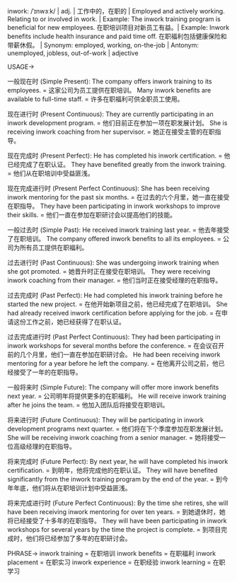 inwork: /ˈɪnwɜːk/ | adj. | 工作中的，在职的 |  Employed and actively working.  Relating to or involved in work. | Example: The inwork training program is beneficial for new employees.  在职培训项目对新员工有益。| Example: Inwork benefits include health insurance and paid time off.  在职福利包括健康保险和带薪休假。 | Synonym: employed, working, on-the-job | Antonym: unemployed, jobless, out-of-work | adjective

USAGE->

一般现在时 (Simple Present):
The company offers inwork training to its employees. =  这家公司为员工提供在职培训。
Many inwork benefits are available to full-time staff. = 许多在职福利可供全职员工使用。

现在进行时 (Present Continuous):
They are currently participating in an inwork development program. = 他们目前正在参加一项在职发展计划。
She is receiving inwork coaching from her supervisor. = 她正在接受主管的在职指导。

现在完成时 (Present Perfect):
He has completed his inwork certification. = 他已经完成了在职认证。
They have benefited greatly from the inwork training. = 他们从在职培训中受益匪浅。

现在完成进行时 (Present Perfect Continuous):
She has been receiving inwork mentoring for the past six months. = 在过去的六个月里，她一直在接受在职指导。
They have been participating in inwork workshops to improve their skills. = 他们一直在参加在职研讨会以提高他们的技能。

一般过去时 (Simple Past):
He received inwork training last year. = 他去年接受了在职培训。
The company offered inwork benefits to all its employees. = 公司为所有员工提供在职福利。

过去进行时 (Past Continuous):
She was undergoing inwork training when she got promoted. = 她晋升时正在接受在职培训。
They were receiving inwork coaching from their manager. = 他们当时正在接受经理的在职指导。

过去完成时 (Past Perfect):
He had completed his inwork training before he started the new project. = 在他开始新项目之前，他已经完成了在职培训。
She had already received inwork certification before applying for the job. = 在申请这份工作之前，她已经获得了在职认证。

过去完成进行时 (Past Perfect Continuous):
They had been participating in inwork workshops for several months before the conference. = 在会议召开前的几个月里，他们一直在参加在职研讨会。
He had been receiving inwork mentoring for a year before he left the company. = 在他离开公司之前，他已经接受了一年的在职指导。

一般将来时 (Simple Future):
The company will offer more inwork benefits next year. = 公司明年将提供更多的在职福利。
He will receive inwork training after he joins the team. = 他加入团队后将接受在职培训。

将来进行时 (Future Continuous):
They will be participating in inwork development programs next quarter. = 他们将在下个季度参加在职发展计划。
She will be receiving inwork coaching from a senior manager. = 她将接受一位高级经理的在职指导。

将来完成时 (Future Perfect):
By next year, he will have completed his inwork certification. = 到明年，他将完成他的在职认证。
They will have benefited significantly from the inwork training program by the end of the year. = 到今年年底，他们将从在职培训计划中受益匪浅。

将来完成进行时 (Future Perfect Continuous):
By the time she retires, she will have been receiving inwork mentoring for over ten years. = 到她退休时，她将已经接受了十多年的在职指导。
They will have been participating in inwork workshops for several years by the time the project is complete. = 到项目完成时，他们将已经参加了多年的在职研讨会。


PHRASE->
inwork training = 在职培训
inwork benefits = 在职福利
inwork placement = 在职实习
inwork experience = 在职经验
inwork learning = 在职学习
